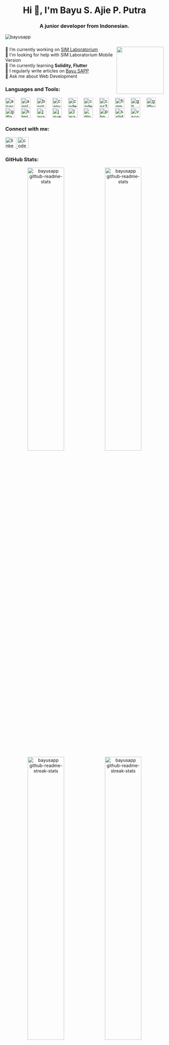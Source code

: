 <h1 align="center">Hi 👋, I'm Bayu S. Ajie P. Putra</h1>
<h3 align="center">A junior developer from Indonesian.</h3>

<p align="left"> <img src="https://komarev.com/ghpvc/?username=bayusapp&label=Profile%20views&color=0e75b6&style=flat" alt="bayusapp" /> </p>

###

<img align="right" height="150" src="https://camo.githubusercontent.com/2366b34bb903c09617990fb5fff4622f3e941349e846ddb7e73df872a9d21233/68747470733a2f2f63646e2e6472696262626c652e636f6d2f75736572732f3733303730332f73637265656e73686f74732f363538313234332f6176656e746f2e676966"  />

🔭 I’m currently working on [SIM Laboratorium](https://sim.labfit.id)<br>
🤝 I'm looking for help with SIM Laboratorium Mobile Version<br>
🌱 I’m currently learning **Solidity, Flutter**<br>
📝 I regularly write articles on [Bayu SAPP](https://www.bayusapp.com/)<br>
💬 Ask me about Web Development

###
<h3 align="left">Languages and Tools:</h3>
<div align="left">
  <img src="https://cdn.jsdelivr.net/gh/devicons/devicon/icons/apache/apache-original.svg" height="30" alt="apache logo"  />
  <img width="12" />
  <img src="https://cdn.jsdelivr.net/gh/devicons/devicon/icons/apple/apple-original.svg" height="30" alt="apple logo"  />
  <img width="12" />
  <img src="https://cdn.jsdelivr.net/gh/devicons/devicon/icons/bootstrap/bootstrap-original.svg" height="30" alt="bootstrap logo"  />
  <img width="12" />
  <img src="https://cdn.jsdelivr.net/gh/devicons/devicon/icons/canva/canva-original.svg" height="30" alt="canva logo"  />
  <img width="12" />
  <img src="https://cdn.jsdelivr.net/gh/devicons/devicon/icons/codeigniter/codeigniter-plain.svg" height="30" alt="codeigniter logo"  />
  <img width="12" />
  <img src="https://cdn.jsdelivr.net/gh/devicons/devicon/icons/codepen/codepen-original.svg" height="30" alt="codepen logo"  />
  <img width="12" />
  <img src="https://cdn.jsdelivr.net/gh/devicons/devicon/icons/css3/css3-original.svg" height="30" alt="css3 logo"  />
  <img width="12" />
  <img src="https://cdn.jsdelivr.net/gh/devicons/devicon/icons/figma/figma-original.svg" height="30" alt="figma logo"  />
  <img width="12" />
  <img src="https://cdn.jsdelivr.net/gh/devicons/devicon/icons/git/git-original.svg" height="30" alt="git logo"  />
  <img width="12" />
  <img src="https://cdn.jsdelivr.net/gh/devicons/devicon/icons/github/github-original.svg" height="30" alt="github logo"  />
  <img width="12" />
  <img src="https://cdn.jsdelivr.net/gh/devicons/devicon/icons/gitlab/gitlab-original.svg" height="30" alt="gitlab logo"  />
  <img width="12" />
  <img src="https://cdn.jsdelivr.net/gh/devicons/devicon/icons/html5/html5-original.svg" height="30" alt="html5 logo"  />
  <img width="12" />
  <img src="https://cdn.jsdelivr.net/gh/devicons/devicon/icons/javascript/javascript-original.svg" height="30" alt="javascript logo"  />
  <img width="12" />
  <img src="https://cdn.jsdelivr.net/gh/devicons/devicon/icons/jquery/jquery-original.svg" height="30" alt="jquery logo"  />
  <img width="12" />
  <img src="https://cdn.jsdelivr.net/gh/devicons/devicon/icons/laravel/laravel-original.svg" height="30" alt="laravel logo"  />
  <img width="12" />
  <img src="https://cdn.jsdelivr.net/gh/devicons/devicon/icons/mysql/mysql-original.svg" height="30" alt="mysql logo"  />
  <img width="12" />
  <img src="https://cdn.jsdelivr.net/gh/devicons/devicon/icons/php/php-original.svg" height="30" alt="php logo"  />
  <img width="12" />
  <img src="https://cdn.jsdelivr.net/gh/devicons/devicon/icons/solidity/solidity-original.svg" height="30" alt="solidity logo"  />
  <img width="12" />
  <img src="https://cdn.jsdelivr.net/gh/devicons/devicon/icons/vscode/vscode-original.svg" height="30" alt="vscode logo"  />
</div>

###

<h3 align="left">Connect with me:</h3>
<div align="left">
  <a href="https://id.linkedin.com/in/bayusapp" target="_blank">
    <img src="https://img.shields.io/static/v1?message=LinkedIn&logo=linkedin&label=&color=0077B5&logoColor=white&labelColor=&style=for-the-badge" height="35" alt="linkedin logo"  />
  </a>
  <a href="https://codepen.io/bayusapp" target="_blank">
    <img src="https://img.shields.io/static/v1?message=Codepen&logo=codepen&label=&color=000000&logoColor=white&labelColor=&style=for-the-badge" height="35" alt="codepen logo"  />
  </a>
</div>

###
<h3 align="left">GitHub Stats:</h3>
<p align="center">
  <a href="https://github.com/bayusapp?tab=repositories#gh-dark-mode-only"><img src="https://github-readme-stats-one-bice.vercel.app/api?username=bayusapp&theme=gotham&show_icons=true&count_private=true&hide_border=true&role=OWNER,ORGANIZATION_MEMBER,COLLABORATOR" width="48%" alt="bayusapp github-readme-stats"/></a>
  <a href="https://github.com/bayusapp?tab=repositories#gh-light-mode-only"><img src="https://github-readme-stats-one-bice.vercel.app/api?username=bayusapp&theme=default&show_icons=true&count_private=true&hide_border=true&role=OWNER,ORGANIZATION_MEMBER,COLLABORATOR" width="48%" alt="bayusapp github-readme-stats"/></a>
  <a href="https://github.com/bayusapp?tab=stars#gh-dark-mode-only"><img src="https://github-readme-streak-stats.herokuapp.com/?user=bayusapp&theme=gotham&hide_border=true&date_format=M%20j%5B%2C%20Y%5D"  width="48%" alt="bayusapp github-readme-streak-stats"/></a>
  <a href="https://github.com/bayusapp?tab=stars#gh-light-mode-only"><img src="https://github-readme-streak-stats.herokuapp.com/?user=bayusapp&theme=transparent&hide_border=true&date_format=M%20j%5B%2C%20Y%5D"  width="48%" alt="bayusapp github-readme-streak-stats"/></a>
  <a href="https://github.com/bayusapp?tab=stars#gh-dark-mode-only"><img src="https://github-readme-stats.vercel.app/api/top-langs?username=bayusapp&locale=en&hide_title=false&layout=compact&langs_count=6&theme=gotham&hide_border=true" alt="bayusapp most-used-languages"></a>
  <a href="https://github.com/bayusapp?tab=stars#gh-light-mode-only"><img src="https://github-readme-stats.vercel.app/api/top-langs?username=bayusapp&locale=en&hide_title=false&layout=compact&langs_count=6&theme=default&hide_border=true" alt="bayusapp most-used-languages"></a>
  <a href="https://github.com/bayusapp?tab=stars#gh-dark-mode-only"><img src="https://github-profile-trophy.vercel.app/?username=bayusapp&theme=gotham&no-frame=true&column=3&row=2" alt="bayusapp trophy"></a>
  <a href="https://github.com/bayusapp?tab=stars#gh-light-mode-only"><img src="https://github-profile-trophy.vercel.app/?username=bayusapp&theme=default&no-frame=true&column=3&row=2" alt="bayusapp trophy"></a><br>
  <a href="https://github.com/pulls?q=is%3Apr+author%3Abayusapp+archived%3Afalse+is%3Aclosed#gh-dark-mode-only"><img src="https://github-profile-summary-cards.vercel.app/api/cards/productive-time?username=bayusapp&theme=gotham&utcOffset=7"  width="31%" alt="bayusapp productive-time"/></a>
  <a href="https://github.com/pulls?q=is%3Apr+author%3Abayusapp+archived%3Afalse+is%3Aclosed#gh-light-mode-only"><img src="https://github-profile-summary-cards.vercel.app/api/cards/productive-time?username=bayusapp&theme=default&utcOffset=7"  width="31%" alt="bayusapp productive-time"/></a>
  <a href="https://github.com/issues?q=is%3Aissue+author%3Abayusapp+archived%3Afalse+is%3Aclosed#gh-dark-mode-only"><img src="https://github-profile-summary-cards.vercel.app/api/cards/profile-details?username=bayusapp&theme=gotham&hide_border=true"  width="64%" alt="bayusapp profile-details"/></a>
  <a href="https://github.com/issues?q=is%3Aissue+author%3Abayusapp+archived%3Afalse+is%3Aclosed#gh-light-mode-only"><img src="https://github-profile-summary-cards.vercel.app/api/cards/profile-details?username=bayusapp&theme=default&hide_border=true"  width="64%" alt="bayusapp profile-details"/></a>
</p>
